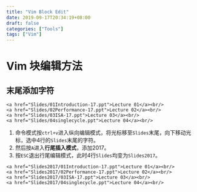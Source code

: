 ```yaml
---
title: "Vim Block Edit"
date: 2019-09-17T20:34:19+08:00
draft: false
categories: ["Tools"]
tags: ["Vim"]
---
```


# Vim 块编辑方法

## 末尾添加字符

```
<a href="Slides/01Introduction-17.ppt">Lecture 01</a><br/>
<a href="Slides/02Performance-17.ppt">Lecture 02</a><br/>
<a href="Slides/03ISA-17.ppt">Lecture 03</a><br/>
<a href="Slides/04singlecycle.ppt">Lecture 04</a><br/>
```

1. 命令模式按`ctrl+v`进入纵向编辑模式，将光标移至`Slides`末尾，向下移动光标，选中4行的`Slides`末尾的字符。
2. 然后按`A`进入**行尾插入模式**，添加2017。
3. 按`ESC`退出行尾编辑模式，此时4行`Slides`均变为`Slides2017`。

```
<a href="Slides2017/01Introduction-17.ppt">Lecture 01</a><br/>
<a href="Slides2017/02Performance-17.ppt">Lecture 02</a><br/>
<a href="Slides2017/03ISA-17.ppt">Lecture 03</a><br/>
<a href="Slides2017/04singlecycle.ppt">Lecture 04</a><br/>
```